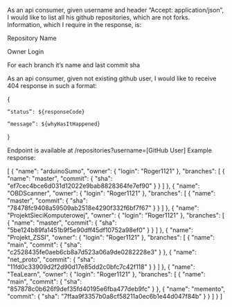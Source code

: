 As an api consumer, given username and header “Accept: application/json”, I would like to list all his github repositories, which are not forks. Information, which I require in the response, is:



Repository Name

Owner Login

For each branch it’s name and last commit sha



As an api consumer, given not existing github user, I would like to receive 404 response in such a format:

{

    “status”: ${responseCode}

    “message”: ${whyHasItHappened}

}

Endpoint is available at /repositories?username=[GitHub User]
Example response:

[
    {
        "name": "arduinoSumo",
        "owner": {
            "login": "Roger1121"
        },
        "branches": [
            {
                "name": "master",
                "commit": {
                    "sha": "ef7cec4bce6d031d12022e9bab8828364fe7ef90"
                }
            }
        ]
    },
    {
        "name": "OBDScanner",
        "owner": {
            "login": "Roger1121"
        },
        "branches": [
            {
                "name": "master",
                "commit": {
                    "sha": "78478fc9408a59509ab2518e4290f332f6bf7f67"
                }
            }
        ]
    },
    {
        "name": "ProjektSieciKomputerowej",
        "owner": {
            "login": "Roger1121"
        },
        "branches": [
            {
                "name": "master",
                "commit": {
                    "sha": "5be124b89fa1451b9f5e90dff45df10752a98ef0"
                }
            }
        ]
    },
    {
        "name": "Projekt_ZSSI",
        "owner": {
            "login": "Roger1121"
        },
        "branches": [
            {
                "name": "main",
                "commit": {
                    "sha": "c2528435fe0aeb6cb8a7d523a06a9de0282228e3"
                }
            },
            {
                "name": "net_proto",
                "commit": {
                    "sha": "11fd0c33909d2f2d90d17e85dd2c0bfc7c42f118"
                }
            }
        ]
    },
    {
        "name": "TeaLearn",
        "owner": {
            "login": "Roger1121"
        },
        "branches": [
            {
                "name": "main",
                "commit": {
                    "sha": "857878c0b626f9def35fd40195e6fba477deb9fc"
                }
            },
            {
                "name": "memento",
                "commit": {
                    "sha": "7ffaa9f3357b0a8cf58211a0ec6b1e44d047f84b"
                }
            }
        ]
    }
]
